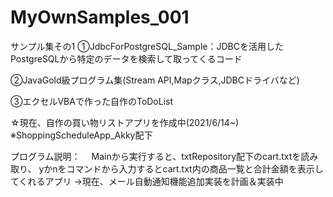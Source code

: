 # MyOwnSamples_001
サンプル集その1
①JdbcForPostgreSQL_Sample：JDBCを活用したPostgreSQLから特定のデータを検索して取ってくるコード

②JavaGold級プログラム集(Stream API,Mapクラス,JDBCドライバなど)

③エクセルVBAで作った自作のToDoList

☆現在、自作の買い物リストアプリを作成中(2021/6/14~)
※ShoppingScheduleApp_Akky配下

プログラム説明：
　Mainから実行すると、txtRepository配下のcart.txtを読み取り、
 yかnをコマンドから入力するとcart.txt内の商品一覧と合計金額を表示してくれるアプリ
 →現在、メール自動通知機能追加実装を計画＆実装中
